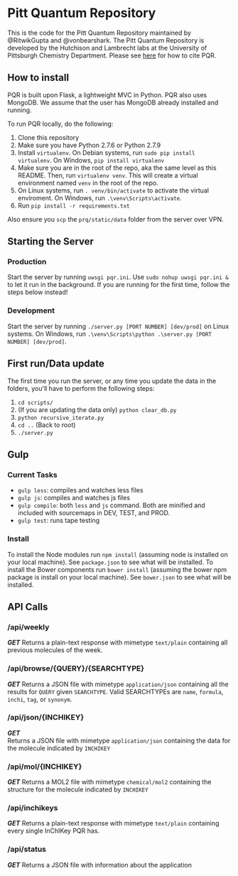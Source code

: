 # Pitt Quantum Repository

This is the code for the Pitt Quantum Repository maintained by @RitwikGupta and @vonbearshark.
The Pitt Quantum Repository is developed by the Hutchison and Lambrecht labs at the University of Pittsburgh Chemistry Department. Please see [here](http://pqr.pitt.edu/news/2015-07-01-open-data) for how to cite PQR.

## How to install
PQR is built upon Flask, a lightweight MVC in Python. PQR also uses MongoDB. We assume that the user has MongoDB already installed and running.

To run PQR locally, do the following:
1. Clone this repository
2. Make sure you have Python 2.7.6 or Python 2.7.9
3. Install `virtualenv`. On Debian systems, run `sudo pip install virtualenv`. On Windows, `pip install virtualenv`
4. Make sure you are in the root of the repo, aka the same level as this README. Then, run `virtualenv venv`. This will create a virtual environment named `venv` in the root of the repo.
5. On Linux systems, run `. venv/bin/activate` to activate the virtual enviroment. On Windows, run `.\venv\Scripts\activate`.
6. Run `pip install -r requirements.txt`

Also ensure you `scp` the `prq/static/data` folder from the server over VPN.

## Starting the Server
### Production
Start the server by running `uwsgi pqr.ini`. Use `sudo nohup uwsgi pqr.ini &` to let it run in the background.
If you are running for the first time, follow the steps below instead!

### Development
Start the server by running `./server.py [PORT NUMBER] [dev/prod]` on Linux systems. On Windows, run `.\venv\Scripts\python .\server.py [PORT NUMBER] [dev/prod]`.

## First run/Data update
The first time you run the server, or any time you update the data in the folders, you'll have to perform the following steps:
1. `cd scripts/`
2. (If you are updating the data only) `python clear_db.py`
3. `python recursive_iterate.py`
4. `cd ..` (Back to root)
5. `./server.py`

## Gulp

### Current Tasks
- `gulp less`: compiles and watches less files
- `gulp js`: compiles and watches js files
- `gulp compile`: both `less` and `js` command. Both are minified and included with sourcemaps in DEV, TEST, and PROD.
- `gulp test`: runs tape testing

### Install
To install the Node modules run `npm install` (assuming node is installed on your local machine). See `package.json` to see what will be installed. To install the Bower components run `bower install` (assuming the bower npm package is install on your local machine). See `bower.json` to see what will be installed.

## API Calls

### /api/weekly
**_GET_**
Returns a plain-text response with mimetype `text/plain` containing all previous molecules of the week.

### /api/browse/\{QUERY\}/\{SEARCHTYPE\}
**_GET_**
Returns a JSON file with mimetype `application/json` containing all the results for `QUERY` given `SEARCHTYPE`. Valid SEARCHTYPEs are `name`, `formula`, `inchi`, `tag`, or `synonym`.  

### /api/json/\{INCHIKEY\}
**_GET_**  
Returns a JSON file with mimetype `application/json` containing the data for the molecule indicated by `INCHIKEY`

### /api/mol/\{INCHIKEY\}
**_GET_**
Returns a MOL2 file with mimetype `chemical/mol2` containing the structure for the molecule indicated by `INCHIKEY`

### /api/inchikeys
**_GET_**
Returns a plain-text response with mimetype `text/plain` containing every single InChIKey PQR has.

### /api/status
**_GET_**
Returns a JSON file with information about the application

